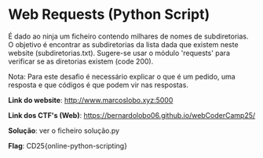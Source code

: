 # Web Requests (Python Script)

É dado ao ninja um ficheiro contendo milhares de nomes de subdiretorias.
O objetivo é encontrar as subdiretorias da lista dada que existem neste website (subdiretorias.txt).
Sugere-se usar o módulo 'requests' para verificar se as diretorias existem (code 200).

Nota: Para este desafio é necessário explicar o que é um pedido, uma resposta e que códigos é que podem vir nas respostas.

**Link do website**: http://www.marcoslobo.xyz:5000

**Link dos CTF's (Web)**: https://bernardolobo06.github.io/webCoderCamp25/

**Solução**: ver o ficheiro solução.py

**Flag**: CD25{online-python-scripting}